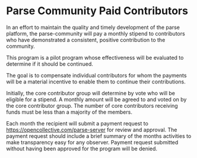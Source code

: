 # Parse Community Paid Contributors

In an effort to maintain the quality and timely development of the parse platform, the parse-community will pay a monthly stipend to contributors who have demonstrated a consistent, positive contribution to the community.

This program is a pilot program whose effectiveness will be evaluated to determine if it should be continued.

The goal is to compensate individual contributors for whom the payments will be a material incentive to enable them to continue their contributions.

Initially, the core contributor group will determine by vote who will be eligible for a stipend.  A monthly amount will be agreed to and voted on by the core contributor group.  The number of core contributors receiving funds must be less than a majority of the members.

Each month the recipient will submit a payment request to https://opencollective.com/parse-server for review and approval.  The payment request should include a brief summary of the months activities to make transparency easy for any observer. Payment request submitted without having been approved for the program will be denied.
